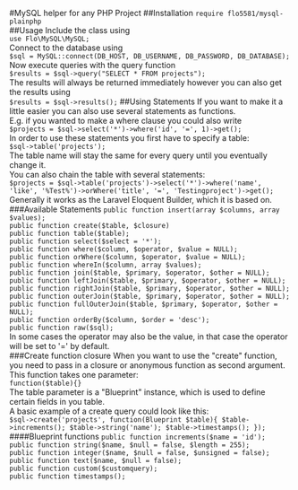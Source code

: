 #MySQL helper for any PHP Project
##Installation
`require flo5581/mysql-plainphp`<br>
##Usage
Include the class using<br>
`use Flo\MySQL\MySQL;`<br>
Connect to the database using<br>
`$sql = MySQL::connect(DB_HOST, DB_USERNAME, DB_PASSWORD, DB_DATABASE);`<br>
Now execute queries with the query function<br>
`$results = $sql->query("SELECT * FROM projects");`<br>
The results will always be returned immediately however you can also get the results using<br>
`$results = $sql->results();`
##Using Statements
If you want to make it a little easier you can also use several statements as functions.<br>
E.g. if you wanted to make a where clause you could also write<br>
`$projects = $sql->select('*')->where('id', '=', 1)->get();`<br>
In order to use these statements you first have to specify a table:<br>
`$sql->table('projects');`<br>
The table name will stay the same for every query until you eventually change it.<br>
You can also chain the table with several statements:<br>
`$projects = $sql->table('projects')->select('*')->where('name', 'like', '%Test%')->orWhere('title', '=', 'Testingproject')->get();`<br>
Generally it works as the Laravel Eloquent Builder, which it is based on.<br>
###Available Statements
`public function insert(array $columns, array $values);`<br>
`public function create($table, $closure)`<br>
`public function table($table);`<br>
`public function select($select = '*');`<br>
`public function where($column, $operator, $value = NULL);`<br>
`public function orWhere($column, $operator, $value = NULL);`<br>
`public function whereIn($column, array $values);`<br>
`public function join($table, $primary, $operator, $other = NULL);`<br>
`public function leftJoin($table, $primary, $operator, $other = NULL);`<br>
`public function rightJoin($table, $primary, $operator, $other = NULL);`<br>
`public function outerJoin($table, $primary, $operator, $other = NULL);`<br>
`public function fullOuterJoin($table, $primary, $operator, $other = NULL);`<br>
`public function orderBy($column, $order = 'desc');`<br>
`public function raw($sql);`<br>
In some cases the operator may also be the value, in that case the operator will be set to '=' by default.<br>
###Create function closure
When you want to use the "create" function, you need to pass in a closure or anonymous function as second argument.<br>
This function takes one parameter:<br>
`function($table){}`<br>
The table parameter is a "Blueprint" instance, which is used to define certain fields in you table.<br>
A basic example of a create query could look like this:<br>
`$sql->create('projects', function(Blueprint $table){
	$table->increments();
	$table->string('name');
	$table->timestamps();
});`<br>
####Blueprint functions
`public function increments($name = 'id');`<br>
`public function string($name, $null = false, $length = 255);`<br>
`public function integer($name, $null = false, $unsigned = false);`<br>
`public function text($name, $null = false);`<br>
`public function custom($customquery);`<br>
`public function timestamps();`<br>
